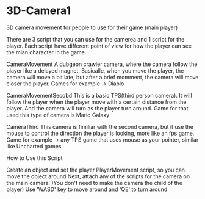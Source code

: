 # 3D-Camera1

3D camera movement for people to use for their game (main player)

There are 3 script that you can use for the camerea and 1 script for the player. Each script have different point of view for how the player can see the mian character in the game.

CameraMovement A dubgeon crawler camera, where the camera follow the player like a delayed magnet. Basicalle, when you move the player, the camera will move a bit late, but after a brief momment, the camera will move closer the player. Games for example -> Diablo
 
CameraMovementSecobd This is a basic TPS(third person camera). It will follow the player when the player move with a certain distance from the player. And the camera will turn as the player turn around. Game for that used this type of camera is Mario Galaxy

CameraThird This camera is fimiliar with the second camera, but it use the mouse to control the direction the player is looking, more like an fps game. Game for example -> any TPS game that uses mouse as your pointer, similar like Uncharted games

How to Use this Script

Create an object and set the player PlayerMovement script, so you can move the object around
Next, attach any of the scripts for the camera on the main camera. )You don't need to make the camera the child of the player)
Use 'WASD' key to move around and 'QE' to turn around
